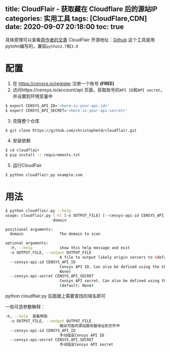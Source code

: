 title: CloudFlair - 获取藏在 Cloudflare 后的源站IP
categories: 实用工具
tags: [CloudFlare,CDN]
date: 2020-09-07 20:18:00
toc: true
---
具体原理可以查看[原作者的文章](https://blog.christophetd.fr/bypassing-cloudflare-using-internet-wide-scan-data/)
CloudFlair 开源地址：[Github](https://github.com/christophetd/CloudFlair)
这个工具是用pytohn编写的，兼容`python2.7`和`3.9`
<!-- more -->
# 配置
1. 在 https://censys.io/register 注册一个账号 **(FREE)**
2. 访问https://censys.io/account/api 页面，获取账号的`API ID`和`API secret`，并设置到环境变量中
```bash
$ export CENSYS_API_ID='<here-is-your-api-id>'
$ export CENSYS_API_SECRET='<here-is-your-api-secret>'
```

3. 克隆整个仓库
```bash
$ git clone https://github.com/christophetd/cloudflair.git
```
4. 安装依赖
```bash
$ cd cloudflair
$ pip install -r requirements.txt
```

5. 运行CloudFair
```bash
$ python cloudflair.py example.com
```

# 用法
```bash
$ python cloudflair.py --help
usage: cloudflair.py [-h] [-o OUTPUT_FILE] [--censys-api-id CENSYS_API_ID] [--censys-api-secret CENSYS_API_SECRET]
                     domain

positional arguments:
  domain                The domain to scan

optional arguments:
  -h, --help            show this help message and exit
  -o OUTPUT_FILE, --output OUTPUT_FILE
                        A file to output likely origin servers to (default: None)
  --censys-api-id CENSYS_API_ID
                        Censys API ID. Can also be defined using the CENSYS_API_ID environment variable (default:
                        None)
  --censys-api-secret CENSYS_API_SECRET
                        Censys API secret. Can also be defined using the CENSYS_API_SECRET environment variable
                        (default: None)
```
python cloudflair.py 后面跟上需要查找的域名即可

一些可选参数解释：
```bash
-h, --help  查看帮助  
  -o OUTPUT_FILE, --output OUTPUT_FILE
                        输出可能的源站服务器地址到文件中  
  --censys-api-id CENSYS_API_ID
                        手动指定Censys API ID  
  --censys-api-secret CENSYS_API_SECRET
                        手动指定Censys API secret
```


